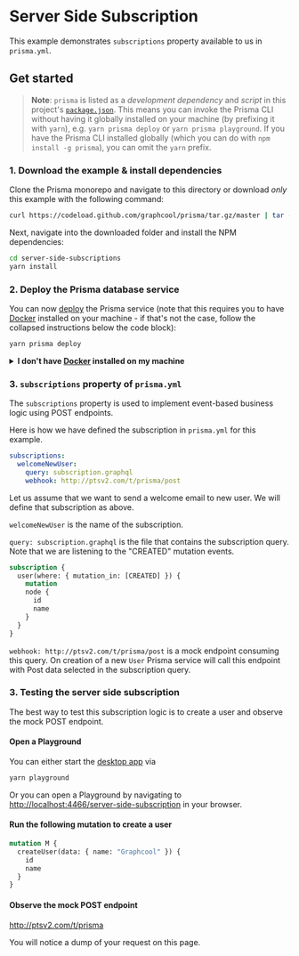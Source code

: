 # Server Side Subscription

This example demonstrates `subscriptions` property available to us in `prisma.yml`.

## Get started

> **Note**: `prisma` is listed as a _development dependency_ and _script_ in this project's [`package.json`](./package.json). This means you can invoke the Prisma CLI without having it globally installed on your machine (by prefixing it with `yarn`), e.g. `yarn prisma deploy` or `yarn prisma playground`. If you have the Prisma CLI installed globally (which you can do with `npm install -g prisma`), you can omit the `yarn` prefix.

### 1. Download the example & install dependencies

Clone the Prisma monorepo and navigate to this directory or download _only_ this example with the following command:

```sh
curl https://codeload.github.com/graphcool/prisma/tar.gz/master | tar -xz --strip=2 prisma-master/examples/server-side-subscriptions
```

Next, navigate into the downloaded folder and install the NPM dependencies:

```sh
cd server-side-subscriptions
yarn install
```

### 2. Deploy the Prisma database service

You can now [deploy](https://www.prisma.io/docs/reference/cli-command-reference/database-service/prisma-deploy-kee1iedaov) the Prisma service (note that this requires you to have [Docker](https://www.docker.com) installed on your machine - if that's not the case, follow the collapsed instructions below the code block):

```sh
yarn prisma deploy
```

<details>
 <summary><strong>I don't have <a href="https://www.docker.com">Docker</a> installed on my machine</strong></summary>

To deploy your service to a public cluster (rather than locally with Docker), you need to perform the following steps:

1.  Remove the `cluster` property from `prisma.yml`
1.  Run `yarn prisma deploy`
1.  When prompted by the CLI, select a demo cluster (e.g. `prisma-eu1` or `prisma-us1`)
1.  Replace the [`endpoint`](./src/index.js#L23) in `index.js` with the HTTP endpoint that was printed after the previous command

</details>

### 3. `subscriptions` property of `prisma.yml`

The `subscriptions` property is used to implement event-based business logic using POST endpoints.

Here is how we have defined the subscription in `prisma.yml` for this example.

```yml
subscriptions:
  welcomeNewUser:
    query: subscription.graphql
    webhook: http://ptsv2.com/t/prisma/post
```

Let us assume that we want to send a welcome email to new user. We will define that subscription as above.

`welcomeNewUser` is the name of the subscription.

`query: subscription.graphql` is the file that contains the subscription query. Note that we are listening to the "CREATED" mutation events.

```graphql
subscription {
  user(where: { mutation_in: [CREATED] }) {
    mutation
    node {
      id
      name
    }
  }
}
```

`webhook: http://ptsv2.com/t/prisma/post` is a mock endpoint consuming this query. On creation of a new `User` Prisma service will call this endpoint with Post data selected in the subscription query.

### 3. Testing the server side subscription

The best way to test this subscription logic is to create a user and observe the mock POST endpoint.

#### Open a Playground

You can either start the [desktop app](https://github.com/graphcool/graphql-playground) via

```sh
yarn playground
```

Or you can open a Playground by navigating to [http://localhost:4466/server-side-subscription](http://localhost:4466/server-side-subscription) in your browser.

#### Run the following mutation to create a user

```graphql
mutation M {
  createUser(data: { name: "Graphcool" }) {
    id
    name
  }
}
```

#### Observe the mock POST endpoint

http://ptsv2.com/t/prisma

You will notice a dump of your request on this page.
